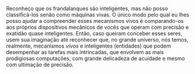 Reconheço que os frandalanques são inteligentes, mas não posso classificá-los senão como máquinas vivas. O único modo pelo qual eu lhes posso ajudar a compreender esses mecanismos vivos é comparando-os aos próprios dispositivos mecânicos de vocês que operam com precisão e exatidão quase inteligentes. Então, caso queiram conceber esses seres, usem sua imaginação até reconhecer que, no grande universo, nós temos, realmente, mecanismos *vivos* e inteligentes (entidades) que podem desempenhar as tarefas mais intrincadas, que envolvem as mais prodigiosas computações, com grande delicadeza de acuidade e mesmo com ultimação de precisão.